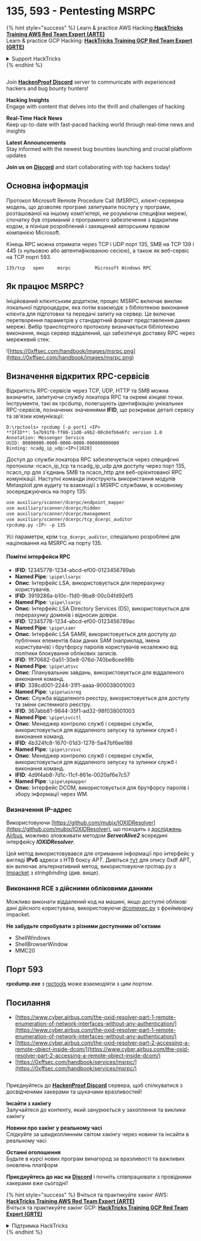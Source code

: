 # 135, 593 - Pentesting MSRPC

{% hint style="success" %}
Learn & practice AWS Hacking:<img src="../.gitbook/assets/arte.png" alt="" data-size="line">[**HackTricks Training AWS Red Team Expert (ARTE)**](https://training.hacktricks.xyz/courses/arte)<img src="../.gitbook/assets/arte.png" alt="" data-size="line">\
Learn & practice GCP Hacking: <img src="../.gitbook/assets/grte.png" alt="" data-size="line">[**HackTricks Training GCP Red Team Expert (GRTE)**<img src="../.gitbook/assets/grte.png" alt="" data-size="line">](https://training.hacktricks.xyz/courses/grte)

<details>

<summary>Support HackTricks</summary>

* Check the [**subscription plans**](https://github.com/sponsors/carlospolop)!
* **Join the** 💬 [**Discord group**](https://discord.gg/hRep4RUj7f) or the [**telegram group**](https://t.me/peass) or **follow** us on **Twitter** 🐦 [**@hacktricks\_live**](https://twitter.com/hacktricks_live)**.**
* **Share hacking tricks by submitting PRs to the** [**HackTricks**](https://github.com/carlospolop/hacktricks) and [**HackTricks Cloud**](https://github.com/carlospolop/hacktricks-cloud) github repos.

</details>
{% endhint %}

<figure><img src="../.gitbook/assets/image (3).png" alt=""><figcaption></figcaption></figure>

Join [**HackenProof Discord**](https://discord.com/invite/N3FrSbmwdy) server to communicate with experienced hackers and bug bounty hunters!

**Hacking Insights**\
Engage with content that delves into the thrill and challenges of hacking

**Real-Time Hack News**\
Keep up-to-date with fast-paced hacking world through real-time news and insights

**Latest Announcements**\
Stay informed with the newest bug bounties launching and crucial platform updates

**Join us on** [**Discord**](https://discord.com/invite/N3FrSbmwdy) and start collaborating with top hackers today!

## Основна інформація

Протокол Microsoft Remote Procedure Call (MSRPC), клієнт-серверна модель, що дозволяє програмі запитувати послугу у програми, розташованої на іншому комп'ютері, не розуміючи специфіки мережі, спочатку був отриманий з програмного забезпечення з відкритим кодом, а пізніше розроблений і захищений авторським правом компанією Microsoft.

Кінець RPC можна отримати через TCP і UDP порт 135, SMB на TCP 139 і 445 (з нульовою або автентифікованою сесією), а також як веб-сервіс на TCP порті 593.
```
135/tcp   open     msrpc         Microsoft Windows RPC
```
## Як працює MSRPC?

Ініційований клієнтським додатком, процес MSRPC включає виклик локальної підпроцедури, яка потім взаємодіє з бібліотекою виконання клієнта для підготовки та передачі запиту на сервер. Це включає перетворення параметрів у стандартний формат представлення даних мережі. Вибір транспортного протоколу визначається бібліотекою виконання, якщо сервер віддалений, що забезпечує доставку RPC через мережевий стек.

![https://0xffsec.com/handbook/images/msrpc.png](https://0xffsec.com/handbook/images/msrpc.png)

## **Визначення відкритих RPC-сервісів**

Відкритість RPC-сервісів через TCP, UDP, HTTP та SMB можна визначити, запитуючи службу локатора RPC та окремі кінцеві точки. Інструменти, такі як rpcdump, полегшують ідентифікацію унікальних RPC-сервісів, позначених значеннями **IFID**, що розкриває деталі сервісу та зв'язки комунікації:
```
D:\rpctools> rpcdump [-p port] <IP>
**IFID**: 5a7b91f8-ff00-11d0-a9b2-00c04fb6e6fc version 1.0
Annotation: Messenger Service
UUID: 00000000-0000-0000-0000-000000000000
Binding: ncadg_ip_udp:<IP>[1028]
```
Доступ до служби локатора RPC забезпечується через специфічні протоколи: ncacn\_ip\_tcp та ncadg\_ip\_udp для доступу через порт 135, ncacn\_np для з'єднань SMB та ncacn\_http для веб-орієнтованої RPC комунікації. Наступні команди ілюструють використання модулів Metasploit для аудиту та взаємодії з MSRPC службами, в основному зосереджуючись на порту 135:
```bash
use auxiliary/scanner/dcerpc/endpoint_mapper
use auxiliary/scanner/dcerpc/hidden
use auxiliary/scanner/dcerpc/management
use auxiliary/scanner/dcerpc/tcp_dcerpc_auditor
rpcdump.py <IP> -p 135
```
Усі параметри, крім `tcp_dcerpc_auditor`, спеціально розроблені для націлювання на MSRPC на порту 135.

#### Помітні інтерфейси RPC

* **IFID**: 12345778-1234-abcd-ef00-0123456789ab
* **Named Pipe**: `\pipe\lsarpc`
* **Опис**: Інтерфейс LSA, використовується для перерахунку користувачів.
* **IFID**: 3919286a-b10c-11d0-9ba8-00c04fd92ef5
* **Named Pipe**: `\pipe\lsarpc`
* **Опис**: Інтерфейс LSA Directory Services (DS), використовується для перерахунку доменів і відносин довіри.
* **IFID**: 12345778-1234-abcd-ef00-0123456789ac
* **Named Pipe**: `\pipe\samr`
* **Опис**: Інтерфейс LSA SAMR, використовується для доступу до публічних елементів бази даних SAM (наприклад, імена користувачів) і брутфорсу паролів користувачів незалежно від політики блокування облікових записів.
* **IFID**: 1ff70682-0a51-30e8-076d-740be8cee98b
* **Named Pipe**: `\pipe\atsvc`
* **Опис**: Планувальник завдань, використовується для віддаленого виконання команд.
* **IFID**: 338cd001-2244-31f1-aaaa-900038001003
* **Named Pipe**: `\pipe\winreg`
* **Опис**: Служба віддаленого реєстру, використовується для доступу та зміни системного реєстру.
* **IFID**: 367abb81-9844-35f1-ad32-98f038001003
* **Named Pipe**: `\pipe\svcctl`
* **Опис**: Менеджер контролю служб і серверні служби, використовується для віддаленого запуску та зупинки служб і виконання команд.
* **IFID**: 4b324fc8-1670-01d3-1278-5a47bf6ee188
* **Named Pipe**: `\pipe\srvsvc`
* **Опис**: Менеджер контролю служб і серверні служби, використовується для віддаленого запуску та зупинки служб і виконання команд.
* **IFID**: 4d9f4ab8-7d1c-11cf-861e-0020af6e7c57
* **Named Pipe**: `\pipe\epmapper`
* **Опис**: Інтерфейс DCOM, використовується для брутфорсу паролів і збору інформації через WM.

### Визначення IP-адрес

Використовуючи [https://github.com/mubix/IOXIDResolver](https://github.com/mubix/IOXIDResolver), що походить з [досліджень Airbus](https://www.cyber.airbus.com/the-oxid-resolver-part-1-remote-enumeration-of-network-interfaces-without-any-authentication/), можливо зловживати методом _**ServerAlive2**_ всередині інтерфейсу _**IOXIDResolver**_.

Цей метод використовувався для отримання інформації про інтерфейс у вигляді **IPv6** адреси з HTB боксу _APT_. Дивіться [тут](https://0xdf.gitlab.io/2021/04/10/htb-apt.html) для опису 0xdf APT, він включає альтернативний метод, використовуючи rpcmap.py з [Impacket](https://github.com/SecureAuthCorp/impacket/) з _stringbinding_ (див. вище).

### Виконання RCE з дійсними обліковими даними

Можливо виконати віддалений код на машині, якщо доступні облікові дані дійсного користувача, використовуючи [dcomexec.py](https://github.com/fortra/impacket/blob/master/examples/dcomexec.py) з фреймворку impacket.

**Не забудьте спробувати з різними доступними об'єктами**

* ShellWindows
* ShellBrowserWindow
* MMC20

## Порт 593

**rpcdump.exe** з [rpctools](https://resources.oreilly.com/examples/9780596510305/tree/master/tools/rpctools) може взаємодіяти з цим портом.

## Посилання

* [https://www.cyber.airbus.com/the-oxid-resolver-part-1-remote-enumeration-of-network-interfaces-without-any-authentication/](https://www.cyber.airbus.com/the-oxid-resolver-part-1-remote-enumeration-of-network-interfaces-without-any-authentication/)
* [https://www.cyber.airbus.com/the-oxid-resolver-part-2-accessing-a-remote-object-inside-dcom/](https://www.cyber.airbus.com/the-oxid-resolver-part-2-accessing-a-remote-object-inside-dcom/)
* [https://0xffsec.com/handbook/services/msrpc/](https://0xffsec.com/handbook/services/msrpc/)

<figure><img src="../.gitbook/assets/image (3).png" alt=""><figcaption></figcaption></figure>

Приєднуйтесь до [**HackenProof Discord**](https://discord.com/invite/N3FrSbmwdy) сервера, щоб спілкуватися з досвідченими хакерами та шукачами вразливостей!

**Інсайти з хакінгу**\
Залучайтеся до контенту, який занурюється у захоплення та виклики хакінгу

**Новини про хакінг у реальному часі**\
Слідкуйте за швидкоплинним світом хакінгу через новини та інсайти в реальному часі

**Останні оголошення**\
Будьте в курсі нових програм винагород за вразливості та важливих оновлень платформ

**Приєднуйтесь до нас на** [**Discord**](https://discord.com/invite/N3FrSbmwdy) і почніть співпрацювати з провідними хакерами вже сьогодні!

{% hint style="success" %}
Вчіться та практикуйте хакінг AWS:<img src="../.gitbook/assets/arte.png" alt="" data-size="line">[**HackTricks Training AWS Red Team Expert (ARTE)**](https://training.hacktricks.xyz/courses/arte)<img src="../.gitbook/assets/arte.png" alt="" data-size="line">\
Вчіться та практикуйте хакінг GCP: <img src="../.gitbook/assets/grte.png" alt="" data-size="line">[**HackTricks Training GCP Red Team Expert (GRTE)**<img src="../.gitbook/assets/grte.png" alt="" data-size="line">](https://training.hacktricks.xyz/courses/grte)

<details>

<summary>Підтримка HackTricks</summary>

* Перевірте [**плани підписки**](https://github.com/sponsors/carlospolop)!
* **Приєднуйтесь до** 💬 [**групи Discord**](https://discord.gg/hRep4RUj7f) або [**групи Telegram**](https://t.me/peass) або **слідкуйте за нами в** **Twitter** 🐦 [**@hacktricks\_live**](https://twitter.com/hacktricks_live)**.**
* **Діліться хакерськими трюками, надсилаючи PR до** [**HackTricks**](https://github.com/carlospolop/hacktricks) та [**HackTricks Cloud**](https://github.com/carlospolop/hacktricks-cloud) репозиторіїв на GitHub.

</details>
{% endhint %}
